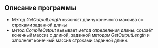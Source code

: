 ## Описание программы
* Метод *GetOutputLength* выясняет длину конечного массива со строками заданной длины
* метод *CompileOutput* вызывает метод определения длины, создаёт конечный массив с длиной, заданной методом *GetOutputLength* и заполняет конечный массив строками заданной длины.